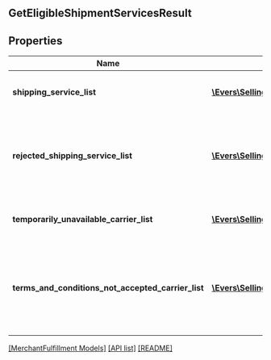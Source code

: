 ## GetEligibleShipmentServicesResult

## Properties

Name | Type | Description | Notes
------------ | ------------- | ------------- | -------------
**shipping_service_list** | [**\Evers\SellingPartnerApi\Model\MerchantFulfillment\ShippingService[]**](ShippingService.md) | A list of shipping services offers. |
**rejected_shipping_service_list** | [**\Evers\SellingPartnerApi\Model\MerchantFulfillment\RejectedShippingService[]**](RejectedShippingService.md) | List of services that were for some reason unavailable for this request | [optional]
**temporarily_unavailable_carrier_list** | [**\Evers\SellingPartnerApi\Model\MerchantFulfillment\TemporarilyUnavailableCarrier[]**](TemporarilyUnavailableCarrier.md) | A list of temporarily unavailable carriers. | [optional]
**terms_and_conditions_not_accepted_carrier_list** | [**\Evers\SellingPartnerApi\Model\MerchantFulfillment\TermsAndConditionsNotAcceptedCarrier[]**](TermsAndConditionsNotAcceptedCarrier.md) | List of carriers whose terms and conditions were not accepted by the seller. | [optional]

[[MerchantFulfillment Models]](../) [[API list]](../../Api) [[README]](../../../README.md)
